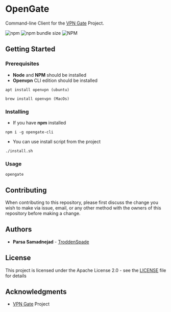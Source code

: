 # OpenGate

Command-line Client for the [VPN Gate](https://www.vpngate.net/) Project.

![npm](https://img.shields.io/npm/dw/opengate-cli?style=flat-square) ![npm bundle size](https://img.shields.io/bundlephobia/min/opengate-cli?style=flat-square) ![NPM](https://img.shields.io/npm/l/opengate-cli?style=flat-square)

## Getting Started

### Prerequisites

- **Node** and **NPM** should be installed
- **Openvpn** CLI edition should be installed

```
apt install openvpn (ubuntu)

brew install openvpn (MacOs)
```

### Installing

- If you have **npm** installed

```
npm i -g opengate-cli
```

- You can use install script from the project

```
./install.sh
```

### Usage

```
opengate
```

## Contributing

When contributing to this repository, please first discuss the change you wish to make via issue, email, or any other method with the owners of this repository before making a change.

## Authors

- **Parsa Samadnejad** - [TroddenSpade](https://github.com/troddenspade)

## License

This project is licensed under the Apache License 2.0 - see the [LICENSE](LICENSE) file for details

## Acknowledgments

- [VPN Gate](https://www.vpngate.net/) Project
